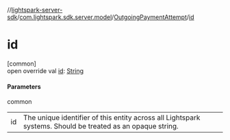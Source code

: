 //[lightspark-server-sdk](../../../index.md)/[com.lightspark.sdk.server.model](../index.md)/[OutgoingPaymentAttempt](index.md)/[id](id.md)

# id

[common]\
open override val [id](id.md): [String](https://kotlinlang.org/api/latest/jvm/stdlib/kotlin/-string/index.html)

#### Parameters

common

| | |
|---|---|
| id | The unique identifier of this entity across all Lightspark systems. Should be treated as an opaque string. |
